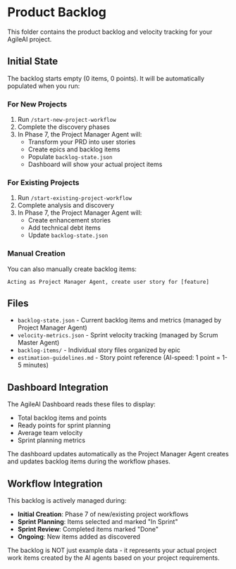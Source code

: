 # Product Backlog

This folder contains the product backlog and velocity tracking for your AgileAI project.

## Initial State

The backlog starts empty (0 items, 0 points). It will be automatically populated when you run:

### For New Projects
1. Run `/start-new-project-workflow`
2. Complete the discovery phases
3. In Phase 7, the Project Manager Agent will:
   - Transform your PRD into user stories
   - Create epics and backlog items
   - Populate `backlog-state.json`
   - Dashboard will show your actual project items

### For Existing Projects
1. Run `/start-existing-project-workflow`
2. Complete analysis and discovery
3. In Phase 7, the Project Manager Agent will:
   - Create enhancement stories
   - Add technical debt items
   - Update `backlog-state.json`

### Manual Creation
You can also manually create backlog items:
```
Acting as Project Manager Agent, create user story for [feature]
```

## Files

- `backlog-state.json` - Current backlog items and metrics (managed by Project Manager Agent)
- `velocity-metrics.json` - Sprint velocity tracking (managed by Scrum Master Agent)
- `backlog-items/` - Individual story files organized by epic
- `estimation-guidelines.md` - Story point reference (AI-speed: 1 point = 1-5 minutes)

## Dashboard Integration

The AgileAI Dashboard reads these files to display:
- Total backlog items and points
- Ready points for sprint planning
- Average team velocity
- Sprint planning metrics

The dashboard updates automatically as the Project Manager Agent creates and updates backlog items during the workflow phases.

## Workflow Integration

This backlog is actively managed during:
- **Initial Creation**: Phase 7 of new/existing project workflows
- **Sprint Planning**: Items selected and marked "In Sprint"
- **Sprint Review**: Completed items marked "Done"
- **Ongoing**: New items added as discovered

The backlog is NOT just example data - it represents your actual project work items created by the AI agents based on your project requirements.